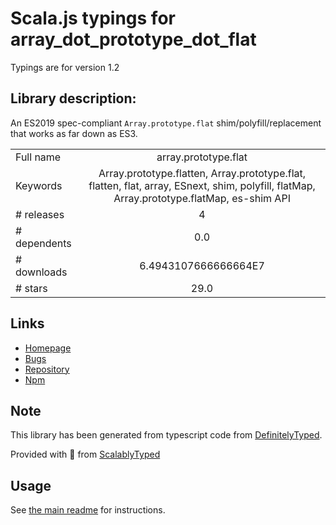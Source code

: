 
# Scala.js typings for array_dot_prototype_dot_flat

Typings are for version 1.2

## Library description:
An ES2019 spec-compliant `Array.prototype.flat` shim/polyfill/replacement that works as far down as ES3.

|                    |                 |
| ------------------ | :-------------: |
| Full name          | array.prototype.flat |
| Keywords           | Array.prototype.flatten, Array.prototype.flat, flatten, flat, array, ESnext, shim, polyfill, flatMap, Array.prototype.flatMap, es-shim API |
| # releases         | 4 |
| # dependents       | 0.0 |
| # downloads        | 6.4943107666666664E7 |
| # stars            | 29.0 |

## Links
- [Homepage](https://github.com/es-shims/Array.prototype.flat#readme)
- [Bugs](https://github.com/es-shims/Array.prototype.flat/issues)
- [Repository](https://github.com/es-shims/Array.prototype.flat)
- [Npm](https://www.npmjs.com/package/array.prototype.flat)
    


## Note
This library has been generated from typescript code from [DefinitelyTyped](https://definitelytyped.org).

Provided with :purple_heart: from [ScalablyTyped](https://github.com/oyvindberg/ScalablyTyped)

## Usage
See [the main readme](../../readme.md) for instructions.


